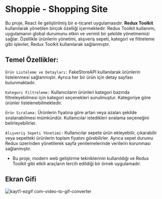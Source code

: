 # Shoppie - Shopping Site

Bu proje, React ile geliştirilmiş bir e-ticaret uygulamasıdır. **Redux Toolkit** kullanılarak yönetilen birçok özelliği içermektedir. Redux Toolkit kullanımı, uygulamanın global durumunu etkin ve verimli bir şekilde yönetmemizi sağlar. Özellikle ürünlerin yönetimi, alışveriş sepeti, kategori ve filtreleme gibi işlevler, Redux Toolkit kullanılarak sağlanmıştır.

## Temel Özellikler:

``Ürün Listeleme ve Detayları:`` FakeStoreAPI kullanılarak ürünlerin listelenmesi sağlanmıştır. Ayrıca her bir ürün için detay sayfası bulunmaktadır.

``Kategori Filtreleme:`` Kullanıcıların ürünleri kategori bazında filtreleyebilmesi için kategori seçenekleri sunulmuştur. Kategoriye göre ürünler listelenebilmektedir.

``Ürün Sıralama:`` Ürünlerin fiyatına göre artan veya azalan şekilde sıralanabilmesi mümkündür. Kullanıcılar istedikleri sıralama seçeneğini belirleyebilirler.

``Alışveriş Sepeti Yönetimi:`` Kullanıcılar sepete ürün ekleyebilir, çıkarabilir veya sepetteki ürünlerin toplam fiyatını görebilirler. Ayrıca sepet durumu Redux üzerinden yönetilerek sayfa yenilemelerinde verilerin korunması sağlanmıştır.

* Bu proje, modern web geliştirme tekniklerinin kullanıldığı ve Redux Toolkit gibi etkili araçların tercih edildiği bir örnek uygulamadır.

## Ekran Gifi

![kayt1-ezgif com-video-to-gif-converter](https://github.com/serhatakhan/ShoppingSite-ReduxToolkit/assets/147662915/b1ac8c13-1114-4315-a33d-636a420903b3)

